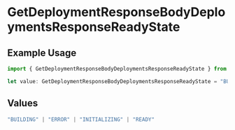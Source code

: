 # GetDeploymentResponseBodyDeploymentsResponseReadyState

## Example Usage

```typescript
import { GetDeploymentResponseBodyDeploymentsResponseReadyState } from "@simplesagar/vercel/models/getdeploymentop.js";

let value: GetDeploymentResponseBodyDeploymentsResponseReadyState = "BUILDING";
```

## Values

```typescript
"BUILDING" | "ERROR" | "INITIALIZING" | "READY"
```